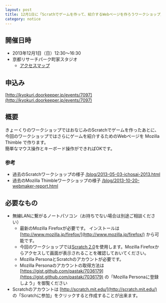 ```yaml
---
layout: post
title: 12月1日に「Scrathでゲームを作って、紹介するWebページを作ろうワークショップ」を開催します
category: notice
---
```


## 開催日時

- 2013年12月1日（日）12:30〜16:30
- 京都リサーチパーク町家スタジオ
    - [アクセスマップ](http://www.krp.co.jp/machiya/access.html)

## 申込み

[http://kyokuri.doorkeeper.jp/events/7097](http://kyokuri.doorkeeper.jp/events/7097)

## 概要

きょーくりのワークショップではおなじみのScratchでゲームを作ったあとに、今回のワークショップではさらにゲームを紹介するためのWebページを Mozilla Thimble で作ります。  
簡単なマウス操作とキーボード操作ができればOKです。  

### 参考

- 過去のScratchワークショップの様子 [/blog/2013-05-03-ichosai-2013.html](/blog/2013-05-03-ichosai-2013.html)
- 過去のMozilla Thimbleワークショップの様子 [/blog/2013-10-20-webmaker-report.html](/blog/2013-10-20-webmaker-report.html)

## 必要なもの

- 無線LANに繋がるノートパソコン（お持ちでない場合は別途ご相談ください）
    - 最新のMozilla Firefoxが必要です。 インストールは [http://www.mozilla.jp/firefox/](http://www.mozilla.jp/firefox/) から可能です。
    - 今回のワークショップでは[Scratch 2.0](http://scratch.mit.edu/projects/editor/)を使用します。Mozilla Firefoxからアクセスして画面が表示されることを確認しておいてください。
    - Mozilla PersonaとScratchのアカウントが必要です。
    - Mozilla Personaのアカウントの取得方法は [https://gist.github.com/pastak/7036179](https://gist.github.com/pastak/7036179) の「Mozilla Personaに登録しよう」を御覧ください
- Scratchのアカウントは [http://scratch.mit.edu/](http://scratch.mit.edu/) の「Scratchに参加」をクリックすると作成することが出来ます。

